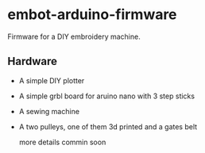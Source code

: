 # embot-arduino-firmware

Firmware for a DIY embroidery machine.

## Hardware
* A simple DIY plotter
* A simple grbl board for aruino nano with 3 step sticks
* A sewing machine
* A two pulleys, one of them 3d printed and a gates belt

  more details commin soon
